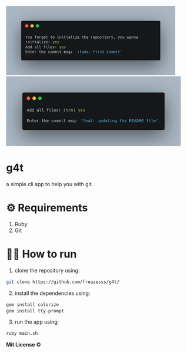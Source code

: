 
<p float="left">
  <img src=".github/screen_1.png" width="460" />
  <img src=".github/screen_2.png" width="475" /> 
</p>

# g4t

a simple cli app to help you with git.

# ⚙️ Requirements

1. Ruby
2. Git

# 🏃‍♂️ How to run

1. clone the repository using:

```zsh
git clone https://github.com/freazesss/g4t/
```

2. install the dependencies using:
```zsh
gem install colorize
gem install tty-prompt
```

3. run the app using:

```zsh
ruby main.sh
```

**Mit License ©**